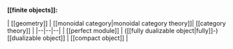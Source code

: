 
**[[finite objects]]:**

| [[geometry]] | [[monoidal category|monoidal category theory]]| [[category theory]] |
|--|--|--|
| [[perfect module]] | ([[fully dualizable object|fully]]-)[[dualizable object]] | [[compact object]] |


